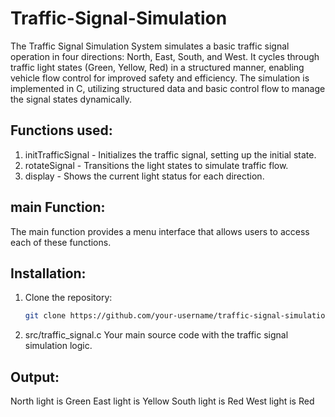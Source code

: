 # Traffic-Signal-Simulation

The Traffic Signal Simulation System simulates a basic traffic signal operation in four directions: North, East, South, and West. It cycles through traffic light states (Green, Yellow, Red) in a structured manner, enabling vehicle flow control for improved safety and efficiency. The simulation is implemented in C, utilizing structured data and basic control flow to manage the signal states dynamically.



## Functions used:
1. initTrafficSignal - Initializes the traffic signal, setting up the initial state.
2. rotateSignal - Transitions the light states to simulate traffic flow.
3. display - Shows the current light status for each direction.

## main Function:
The main function provides a menu interface that allows users to access each of these functions.

## Installation:
1. Clone the repository:
   ```bash
   git clone https://github.com/your-username/traffic-signal-simulation.git

1. src/traffic_signal.c
Your main source code with the traffic signal simulation logic.


## Output:
North light is Green
East light is Yellow
South light is Red
West light is Red


